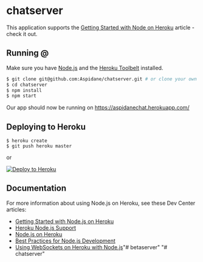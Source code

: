 # chatserver


This application supports the [Getting Started with Node on Heroku](https://devcenter.heroku.com/articles/getting-started-with-nodejs) article - check it out.

## Running @

Make sure you have [Node.js](http://nodejs.org/) and the [Heroku Toolbelt](https://toolbelt.heroku.com/) installed.

```sh
$ git clone git@github.com:Aspidane/chatserver.git # or clone your own fork
$ cd chatserver
$ npm install
$ npm start
```

Our app should now be running on https://aspidanechat.herokuapp.com/

## Deploying to Heroku

```
$ heroku create
$ git push heroku master

```
or

[![Deploy to Heroku](https://www.herokucdn.com/deploy/button.png)](https://heroku.com/deploy)

## Documentation

For more information about using Node.js on Heroku, see these Dev Center articles:

- [Getting Started with Node.js on Heroku](https://devcenter.heroku.com/articles/getting-started-with-nodejs)
- [Heroku Node.js Support](https://devcenter.heroku.com/articles/nodejs-support)
- [Node.js on Heroku](https://devcenter.heroku.com/categories/nodejs)
- [Best Practices for Node.js Development](https://devcenter.heroku.com/articles/node-best-practices)
- [Using WebSockets on Heroku with Node.js](https://devcenter.heroku.com/articles/node-websockets)"# betaserver" 
"# chatserver" 
